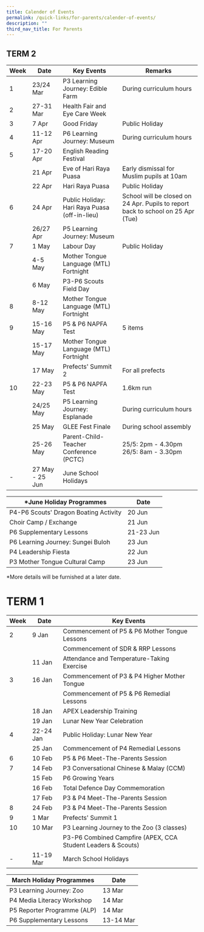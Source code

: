 ```yaml
---
title: Calender of Events
permalink: /quick-links/for-parents/calender-of-events/
description: ""
third_nav_title: For Parents
---
```

## **TERM 2**

| Week | Date     | Key Events | Remarks|
| -------- | -------- | -------- | -------- |
|1 | 23/24 Mar| P3 Learning Journey: Edible Farm| During curriculum hours|
| 2    | 27-31 Mar     | Health Fair and Eye Care Week | 
| 3 | 7 Apr | Good Friday| Public Holiday|
| 4 | 11-12 Apr | P6 Learning Journey: Museum | During curriculum hours|
|5 | 17-20 Apr | English Reading Festival |
||21 Apr | Eve of Hari Raya Puasa | Early dismissal for Muslim pupils at 10am|
||22 Apr| Hari Raya Puasa | Public Holiday|
|6| 24 Apr | Public Holiday: Hari Raya Puasa (off-in-lieu) | School will be closed on 24 Apr. Pupils to report back to school on 25 Apr (Tue)|
||26/27 Apr | P5 Learning Journey: Museum|
|7| 1 May | Labour Day| Public Holiday|
| | 4-5 May | Mother Tongue Language (MTL) Fortnight|
||6 May| P3-P6 Scouts Field Day|
|8| 8-12 May| Mother Tongue Language (MTL) Fortnight|
|9| 15-16 May| P5 & P6 NAPFA Test|5 items|
||15-17 May| Mother Tongue Language (MTL) Fortnight|
||17 May| Prefects' Summit 2| For all prefects|
|10| 22-23 May| P5 & P6 NAPFA Test| 1.6km run|
||24/25 May| P5 Learning Journey: Esplanade| During curriculum hours|
||25 May | GLEE Fest Finale | During school assembly|
||25-26 May | Parent-Child-Teacher Conference (PCTC) | 25/5: 2pm - 4.30pm      26/5: 8am - 3.30pm 
|-|27 May - 25 Jun| June School Holidays |


| *June Holiday Programmes | Date  |
| -------- | -------- | 
| P4-P6 Scouts' Dragon Boating Activity| 20 Jun|
Choir Camp / Exchange| 21 Jun
P6 Supplementary Lessons | 21-23 Jun|
P6 Learning Journey: Sungei Buloh | 23 Jun|
P4 Leadership Fiesta|22 Jun|
P3 Mother Tongue Cultural Camp | 23 Jun|

*More details will be furnished at a later date.


# **TERM 1**


| Week | Date     | Key Events |
| -------- | -------- | -------- |
| 2     | 9 Jan     | Commencement of P5 & P6 Mother Tongue Lessons | 
|||Commencement of SDR & RRP Lessons |
||11 Jan | Attendance and Temperature-Taking Exercise  |
 3 | 16 Jan | Commencement of P3 & P4 Higher Mother Tongue|
|||Commencement of P5 & P6 Remedial Lessons |
|| 18 Jan| APEX Leadership Training |
||19 Jan | Lunar New Year Celebration|
 4| 22-24 Jan | Public Holiday: Lunar New Year |
||25 Jan | Commencement of P4 Remedial Lessons|
|  6 | 10 Feb | P5 & P6 Meet-The-Parents Session |
| 7 | 14 Feb | P3 Conversational Chinese & Malay (CCM) |
||15 Feb | P6 Growing Years |
||16 Feb | Total Defence Day Commemoration
|| 17 Feb | P3 & P4 Meet-The-Parents Session | 
|8 | 24 Feb |  P3 & P4 Meet-The-Parents Session
| 9 |1 Mar | Prefects' Summit 1 |
|  10 | 10 Mar | P3 Learning Journey to the Zoo (3 classes) |
|||P3-P6 Combined Campfire (APEX, CCA Student Leaders & Scouts)|
|-|11-19 Mar| March School Holidays |


| March Holiday Programmes | Date  |
| -------- | -------- | 
| P3 Learning Journey: Zoo | 13 Mar|
|P4 Media Literacy Workshop | 14 Mar |
|P5 Reporter Programme (ALP)| 14 Mar|
|P6 Supplementary Lessons | 13-14 Mar|